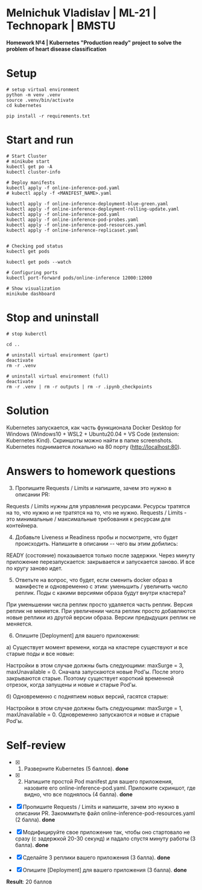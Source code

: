 Melnichuk Vladislav | ML-21 | Technopark | BMSTU
================================================

**Homework №4 | Kubernetes "Production ready" project to solve the problem of heart disease classification**

# Setup

~~~
# setup virtual environment
python -m venv .venv
source .venv/bin/activate
cd kubernetes

pip install -r requirements.txt
~~~

# Start and run

~~~
# Start Cluster
# minikube start
kubectl get po -A
kubectl cluster-info

# Deploy manifests
kubectl apply -f online-inference-pod.yaml
# kubectl apply -f <MANIFEST_NAME>.yaml

kubectl apply -f online-inference-deployment-blue-green.yaml
kubectl apply -f online-inference-deployment-rolling-update.yaml
kubectl apply -f online-inference-pod.yaml
kubectl apply -f online-inference-pod-probes.yaml
kubectl apply -f online-inference-pod-resources.yaml
kubectl apply -f online-inference-replicaset.yaml


# Checking pod status
kubectl get pods

kubectl get pods --watch

# Configuring ports
kubectl port-forward pods/online-inference 12000:12000

# Show visualization
minikube dashboard
~~~

# Stop and uninstall
~~~
# stop kuberctl

cd ..

# uninstall virtual environment (part)
deactivate
rm -r .venv

# uninstall virtual environment (full)
deactivate
rm -r .venv | rm -r outputs | rm -r .ipynb_checkpoints
~~~

# Solution

Kubernetes запускается, как часть функционала Docker Desktop for Windows (Windows10 + WSL2 + Ubuntu20.04 + VS Code (extension: Kubernetes Kind). Скриншоты можно найти в папке screenshots. Kubernetes поднимается локально на 80 порту (<http://localhost:80>).

# Answers to homework questions

3. Пропишите Requests / Limits и напишите, зачем это нужно в описании PR:

Requests / Limits нужны для управления ресурсами. Ресурсы тратятся на то, что нужно и не тратятся на то, что не нужно.
Requests / Limits - это минимальные / максимальные требования к ресурсам для контейнера.

4. Добавьте Liveness и Readiness пробы и посмотрите, что будет происходить. Напишите в описании -- чего вы этим добились:

READY (состояние) показывается только после задержки. Через минуту приложение перезапускается: закрывается и запускается заново. И все по кругу заново идет.

5. Ответьте на вопрос, что будет, если сменить docker образ в манифесте и одновременно с этим: уменьшить / увеличить число реплик. Поды с какими версиями образа будут внутри кластера?

При уменьшении числа реплик просто удаляется часть реплик. Версия реплик не меняется. При увеличении числа реплик просто добавляются новые реплики из другой версии образа. Версии предыдущих реплик не меняется.

6. Опишите [Deployment] для вашего приложения:

a) Существует момент времени, когда на кластере существуют и все старые поды и все новые:

Настройки в этом случае должны быть следующими: maxSurge = 3, maxUnavailable = 0. Сначала запускаются новые Pod'ы. После этого закрываются старые. Поэтому существует короткий временной отрезок, когда запущены и новые и старые Pod'ы.

б) Одновременно с поднятием новых версий, гасятся старые:

Настройки в этом случае должны быть следующими: maxSurge = 1, maxUnavailable = 0.
Одновременно запускаются и новые и старые Pod'ы.

# Self-review

- [x] 1. Разверните Kubernetes (5 баллов). **done**

- [x] 2. Напишите простой Pod manifest для вашего приложения, назовите его online-inference-pod.yaml. Приложите скриншот, где видно, что все поднялось (4 балла). **done**

- [x] Пропишите Requests / Limits и напишите, зачем это нужно в описании PR. Закоммитьте файл online-inference-pod-resources.yaml (2 балла). **done**

- [x] Модифицируйте свое приложение так, чтобы оно стартовало не сразу (с задержкой 20-30 секунд) и падало спустя минуту работы (3 балла). **done**

- [x] Сделайте 3 реплики вашего приложения (3 балла). **done**

- [x] Опишите [Deployment] для вашего приложения (3 балла). **done**

**Result**: 20 баллов
